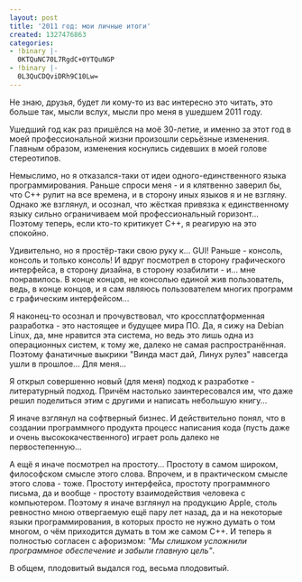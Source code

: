 ```yaml
---
layout: post
title: '2011 год: мои личные итоги'
created: 1327476863
categories:
- !binary |-
  0KTQuNC70L7RgdC+0YTQuNGP
- !binary |-
  0L3QuCDQviDRh9C10Lw=
---
```

Не знаю, друзья, будет ли кому-то из вас интересно это читать, это больше так, мысли вслух, мысли про меня в ушедшем 2011 году.

Ушедший год как раз пришёлся на моё 30-летие, и именно за этот год в моей профессиональной жизни произошли серьёзные изменения. Главным образом, изменения коснулись сидевших в моей голове стереотипов. 

Немыслимо, но я отказался-таки от идеи одного-единственного языка программирования. Раньше спроси меня - и я клятвенно заверил бы, что C++ рулит на все времена, и в сторону иных языков я и не взгляну. Однако же взглянул, и осознал, что жёсткая привязка к единственному языку сильно ограничиваем мой профессиональный горизонт... Поэтому теперь, если кто-то критикует C++, я реагирую на это спокойно.

Удивительно, но я простёр-таки свою руку к... GUI! Раньше - консоль, консоль и только консоль! И вдруг посмотрел в сторону графического интерфейса, в сторону дизайна, в сторону юзабилити - и... мне понравилось. В конце концов, не консолью единой жив пользователь, ведь, в конце концов, и я сам являюсь пользователем многих программ с графическим интерфейсом...

Я наконец-то осознал и прочувствовал, что кроссплатформенная разработка - это настоящее и будущее мира ПО. Да, я сижу на Debian Linux, да, мне нравится эта система, но ведь это лишь одна из операционных систем, к тому же, далеко не самая распространённая. Поэтому фанатичные выкрики "Винда маст дай, Линух рулез" навсегда ушли в прошлое... Для меня...

Я открыл совершенно новый (для меня) подход к разработке - литературный подход. Причём настолько заинтересовался им, что даже решил поделиться этим с другими и написать небольшую книгу...

Я иначе взглянул на софтверный бизнес. И действительно понял, что в создании программного продукта процесс написания кода (пусть даже и очень высококачественного) играет роль далеко не первостепенную...

А ещё я иначе посмотрел на простоту... Простоту в самом широком, философском смысле этого слова. Впрочем, и в практическом смысле этого слова - тоже. Простоту интерфейса, простоту программного письма, да и вообще - простоту взаимодействия человека с компьютером. Поэтому я иначе взглянул на продукцию Apple, столь ревностно мною отвергаемую ещё пару лет назад, да и на некоторые языки программирования, в которых просто не нужно думать о том многом, о чём приходится думать в том же самом C++. И теперь я полностью согласен с афоризмом: *"Мы слишком усложнили программное обеспечение и забыли главную цель"*.

В общем, плодовитый выдался год, весьма плодовитый.
